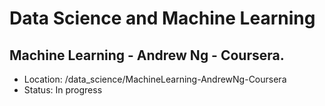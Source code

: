# Data Science and Machine Learning

## Machine Learning - Andrew Ng - Coursera.
- Location: /data_science/MachineLearning-AndrewNg-Coursera
- Status: In progress
